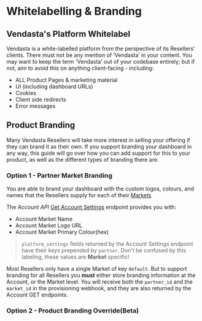 # Whitelabelling & Branding

## Vendasta's Platform Whitelabel

Vendasta is a white-labelled platform from the perspective of its Resellers' clients. There must not be any mention of ‘Vendasta’ in your content.
You may want to keep the term 'Vendasta' out of your codebase entirely; but if not, aim to avoid this on anything client-facing - including:
* ALL Product Pages & marketing material
* UI (including dashboard URLs)
* Cookies
* Client side redirects
* Error messages

## Product Branding

Many Vendasta Resellers will take more interest in selling your offering if they can brand it as their own. If you support branding your dashboard in any way, this guide will go over how you can add support for this to your product, as well as the different types of branding there are.

### Option 1 - Partner Market Branding

You are able to brand your dashboard with the custom logos, colours, and names that the Resellers supply for each of their [Markets](https://support.vendasta.com/hc/en-us/articles/4417442351639)

The *Account API* [Get Account Settings](https://developers.vendasta.com/swaggerui#/account/get_account__account_id__settings) endpoint provides you with:

* Account Market Name
* Account Market Logo URL
* Account Market Primary Colour(hex)

<!--theme: info -->
> `platform_settings` fields returned by the Account Settings endpoint have their keys prepended by `partner`. Don't be confused by this labeling, these values are **Market** specific!

Most Resellers only have a single Market of key `default`. But to support branding for all Resellers you **must** either store branding information at the Account, or the Market level. You will receive both the `partner_id` and the `market_id` in the provisioning webhook, and they are also returned by the Account GET endpoints.

### Option 2 - Product Branding Override(Beta)

